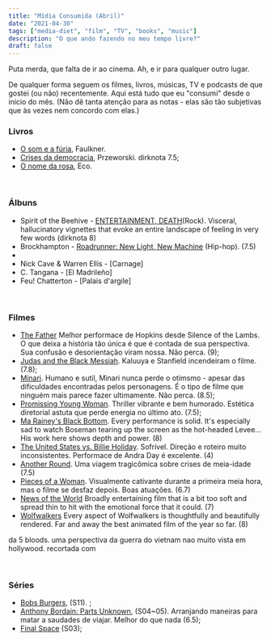 ```yaml
---
title: "Mídia Consumida (Abril)"
date: "2021-04-30"
tags: ["media-diet", "film", "TV", "books", "music"]
description: "O que ando fazendo no meu tempo livre?"
draft: false
---
```


Puta merda, que falta de ir ao cinema. Ah, e ir para qualquer outro lugar. 

De qualquer forma seguem os filmes, livros, músicas, TV e podcasts de que gostei (ou não) recentemente. Aqui está tudo que eu "consumi" desde o início do mês. (Não dê tanta atenção para as notas - elas são tão subjetivas que às vezes nem concordo com elas.)

### Livros

- [O som e a fúria](https://www.amazon.com.br/som-f%C3%BAria-William-Faulkner/dp/8535929428/), Faulkner.
- [Crises da democracia](https://www.amazon.com.br/dp/8537818844/), Przeworski. dirknota 7.5;
- [O nome da rosa](https://www.amazon.com.br/Nome-Rosa-Exclusivo-Amazon/dp/8501115827/), Eco.

&nbsp;
&nbsp;

### Álbuns
- Spirit of the Beehive - [ENTERTAINMENT, DEATH](https://open.spotify.com/album/7fQtF6nueGmgPXajwcATgJ?si=zB7lkkkcTbqZOxaQs5mtyA)(Rock). Visceral, hallucinatory vignettes that evoke an entire landscape of feeling in very few words (dirknota 8)
- Brockhampton - [Roadrunner: New Light, New Machine](https://open.spotify.com/album/6sPcgDto5EI6EBPc2jhDC7?si=iByGzkxqQKCZxLbzPErvKQ) (Hip-hop). (7.5)
- 
- Nick Cave & Warren Ellis - [Carnage]
- C. Tangana - [El Madrileño]
- Feu! Chatterton - [Palais d'argile]

&nbsp;
&nbsp;

### Filmes

- [The Father](https://www.imdb.com/title/tt10272386/) Melhor performace de Hopkins desde Silence of the Lambs. O que deixa a história tão única é que é contada de sua perspectiva. Sua confusão e desorientação viram nossa. Não perca. (9);
- [Judas and the Black Messiah](https://www.imdb.com/title/tt9784798/). Kaluuya e Stanfield incendeiram o filme. (7.8);
- [Minari](https://www.imdb.com/title/tt10633456). Humano e sutil, Minari nunca perde o otimsmo - apesar das dificuldades encontradas pelos personagens. É o tipo de filme que ninguém mais parece fazer ultimamente. Não perca. (8.5);
- [Promissing Young Woman](https://www.imdb.com/title/tt9620292). Thriller vibrante e bem humorado. Estética diretorial astuta que perde energia no último ato. (7.5);
- [Ma Rainey's Black Bottom](https://www.imdb.com/title/tt10514222/). Every performance is solid. It's especially sad to watch Boseman tearing up the screen as the hot-headed Levee... His work here shows depth and power. (8)
- [The United States vs. Billie Holiday](https://www.imdb.com/title/tt8521718/). Sofrível. Direção e roteiro muito inconsistentes. Performace de Andra Day é excelente. (4)
- [Another Round](https://www.imdb.com/title/tt10288566/). Uma viagem tragicômica sobre crises de meia-idade (7.5)
- [Pieces of a Woman](https://www.imdb.com/title/tt11161474/). Visualmente cativante durante a primeira meia hora, mas o filme se desfaz depois. Boas atuações. (6.7)
- [News of the World](https://www.imdb.com/title/tt6878306/)  Broadly entertaining film that is a bit too soft and spread thin to hit with the emotional force that it could. (7)
- [Wolfwalkers](https://www.imdb.com/title/tt5198068/)  Every aspect of Wolfwalkers is thoughtfully and beautifully rendered. Far and away the best animated film of the year so far. (8)
  
da 5 bloods. uma perspectiva da guerra do vietnam nao muito vista em hollywood. recortada com 
  
&nbsp;
&nbsp;

### Séries
- [Bobs Burgers](https://www.imdb.com/title/tt1561755/), (S11). ;
- [Anthony Bordain: Parts Unknown](https://www.imdb.com/title/tt2845786/), (S04~05). Arranjando maneiras para matar a saudades de viajar. Melhor do que nada (6.5);
- [Final Space](https://www.imdb.com/title/tt6317068/) (S03);
